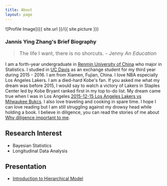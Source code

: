 ```yaml
---
title: About
layout: page
---
```

![Profile Image]({{ site.url }}/{{ site.picture }})

### Jannis Ying Zhang's Brief Biography


<font size="3.5">
<blockquote>
<p>The life I want, there is no shorcuts. - Jenny <i>An Education</i> </p>
</blockquote>
</font>


I am a forth-year undergraduate in [Renmin University of China](http://www.ruc.edu.cn/) who major in Statistics. I studied in [UC Davis](http://www.ucdavis.edu) as an exchange student for my third year during 2015 - 2016. I am from Xiamen, Fujian, China. I love NBA especially Los Angeles Lakers. I am a died-hard Kobe's fan. If you asked me what my dream was before 2015, I would say to watch a victory of Lakers in Staples Center led by Kobe Bryant ranked first in my top to-do list. My dream came true when I was in Los Angeles [2015-12-15 Los Angeles Lakers vs Milwaukee Bukcs](https://www.youtube.com/watch?v=wPjBV70-TzE). I also love traveling and cooking in spare time. I hope I can love reading but I am still struggling against my drowsy head while holding a book. I believe in diligence, you can read the stories of me about [Why diligence important to me](http://yingsight.com/tags/#Diligence). 

<h2>Research Interest</h2>

<ul class="skill-list">
	<li>Bayesian Statistics</li>
	<li>Longitudinal Data Analysis</li>
</ul>

<h2>Presentation</h2>

<ul>
	<li><a href="https://github.com/">Introduction to Hierarchical Model</a></li>
</ul>
